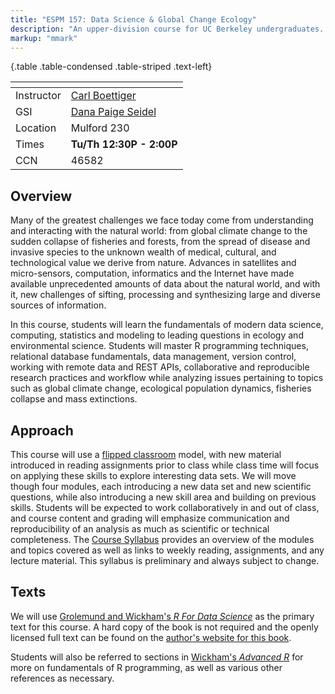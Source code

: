 ```yaml
---
title: "ESPM 157: Data Science & Global Change Ecology"
description: "An upper-division course for UC Berkeley undergraduates. This course is designed to appeal both to students pursuing degrees in environmental or life sciences and looking to improve their technical skills, and to students in data science, computer science or statistics seeking to learn more about possible application areas."
markup: "mmark"
---
```



{.table .table-condensed .table-striped .text-left}

 <span></span>     | <span></span>
-----------|-------------------------------------------------------------------
Instructor | [Carl Boettiger](http://carlboettiger.info) <a href="mailto:cboettig@gmail.com" title="email"><i class="fa fa-envelope"></i></a><a href="https://twitter.com/cboettig" title="Twitter"> <i class="fa fa-twitter"></i></a> <a href="https://github.com/cboettig" title="GitHub"><i class="fa fa-github"></i></a> |  
GSI        | [Dana Paige Seidel](https://ourenvironment.berkeley.edu/people/dana-seidel) <a href="dpseidel@berkeley.edu:" title="email"><i class="fa fa-envelope"></i></a> <a href="https://github.com/dpseidel" title="GitHub"><i class="fa fa-github"></i></a> |  
Location   |  Mulford 230   |   
Times      | **Tu/Th 12:30P - 2:00P**                 |  
CCN        | 46582                                    |  



## Overview

Many of the greatest challenges we face today come from understanding and interacting with the natural world: from global climate change to the sudden collapse of fisheries and forests, from the spread of disease and invasive species to the unknown wealth of medical, cultural, and technological value we derive from nature. Advances in satellites and micro-sensors, computation, informatics and the Internet have made available unprecedented amounts of data about the natural world, and with it, new challenges of sifting, processing and synthesizing large and diverse sources of information. 

In this course, students will learn the fundamentals of modern data science, computing, statistics and modeling to leading questions in ecology and environmental science. Students will master R programming techniques, relational database fundamentals, data management, version control, working with remote data and REST APIs, collaborative and reproducible research practices and workflow while analyzing issues pertaining to topics such as global climate change, ecological population dynamics, fisheries collapse and mass extinctions.

## Approach

This course will use a [flipped classroom](https://en.wikipedia.org/wiki/Flipped_classroom) model, with new material
introduced in reading assignments prior to class while class time will
focus on applying these skills to explore interesting data sets. We
will move though four modules, each introducing a new data set and
new scientific questions, while also introducing a new skill area and 
building on previous skills. Students will be expected to work collaboratively
in and out of class, and course content and grading will emphasize
communication and reproducibility of an analysis as much as scientific
or technical completeness.  The [Course Syllabus](/syllabus/)
provides an overview of the modules and topics covered as well as links
to weekly reading, assignments, and any lecture material.  This syllabus
is preliminary and always subject to change.

## Texts

We will use [Grolemund and Wickham's *R For Data Science*](http://amzn.to/2aHLAQ1) 
as the primary text for this course. A hard copy of the book is not
required and the openly licensed full text can be found on the [author's website for this book](http://r4ds.had.co.nz/).

Students will also be referred to sections in [Wickham's *Advanced R*](http://adv-r.had.co.nz/) for more on 
fundamentals of R programming, as well as various other references as necessary.
